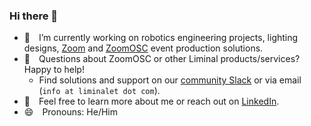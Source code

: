 ### Hi there 👋
- 🔭 I’m currently working on robotics engineering projects, lighting designs, [Zoom](https://zoom.us/) and [ZoomOSC](https://www.liminalet.com/zoomosc) event production solutions.
- 🤔 Questions about ZoomOSC or other Liminal products/services? Happy to help!
	- Find solutions and support on our [community Slack](https://join.slack.com/t/liminalpowerusers/shared_invite/zt-m0aqqn1h-KsdDL4KeX1tTKAx1~VwH_g) or via email (`info at liminalet dot com`).
- 💬 Feel free to learn more about me or reach out on [LinkedIn](https://www.linkedin.com/in/benjamin-antupit/).
- 😄 Pronouns: He/Him

<!--
**yellowjaguar5/yellowjaguar5** is a ✨ _special_ ✨ repository because its `README.md` (this file) appears on your GitHub profile.

Here are some ideas to get you started:

- 🔭 I’m currently working on ...
- 🌱 I’m currently learning ...
- 👯 I’m looking to collaborate on ...
- 🤔 I’m looking for help with ...
- 💬 Ask me about ...
- 📫 How to reach me: ...
- 😄 Pronouns: ...
- ⚡ Fun fact: ...
-->
